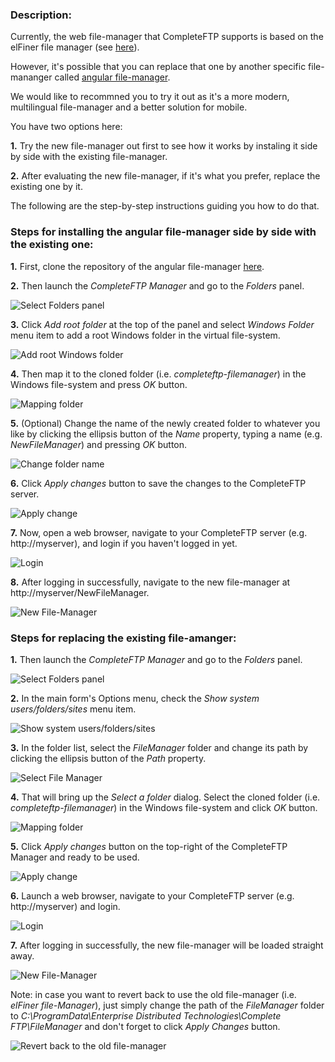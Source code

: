 ### Description: 
Currently, the web file-manager that CompleteFTP supports is based on the elFiner file manager (see [here](https://enterprisedt.com/products/completeftp/doc/guide/html/howtousefilemanager.html)).

However, it's possible that you can replace that one by another specific file-mananger called [angular file-manager](https://github.com/joni2back/angular-filemanager). 

We would like to recommned you to try it out as it's a more modern, multilingual file-manager and a better solution for mobile. 

You have two options here:

**1.** Try the new file-manager out first to see how it works by instaling it side by side with the existing file-manager.

**2.** After evaluating the new file-manager, if it's what you prefer, replace the existing one by it.

The following are the step-by-step instructions guiding you how to do that.

### Steps for installing the angular file-manager side by side with the existing one:

**1.** First, clone the repository of the angular file-manager [here](https://github.com/EnterpriseDT/completeftp-filemanager).

**2.** Then launch the *CompleteFTP Manager* and go to the *Folders* panel.
 
![Select Folders panel](/img/selectFolderPanel.png)

**3.** Click *Add root folder* at the top of the panel and select *Windows Folder* menu item to add a root Windows folder in the virtual file-system.

![Add root Windows folder](/img/addRootWindowsFolder.png)

**4.** Then map it to the cloned folder (i.e. *completeftp-filemanager*) in the Windows file-system and press *OK* button.

![Mapping folder](/img/mapFolder.png)

**5.** (Optional) Change the name of the newly created folder to whatever you like by clicking the ellipsis button of the *Name* property, typing a name (e.g. *NewFileManager*) and pressing *OK* button. 

![Change folder name](/img/changeFolderName.png)

**6.** Click *Apply changes* button to save the changes to the CompleteFTP server.

![Apply change](/img/applyChanges.png)

**7.** Now, open a web browser, navigate to your CompleteFTP server (e.g. http://myserver), and login if you haven't logged in yet.

![Login](/img/login.png)

**8.** After logging in successfully, navigate to the new file-manager at http://myserver/NewFileManager.

![New File-Manager](/img/installFileManagerResult.png)


### Steps for replacing the existing file-amanger:


**1.** Then launch the *CompleteFTP Manager* and go to the *Folders* panel.

![Select Folders panel](/img/selectFolderPanel.png)

**2.** In the main form's Options menu, check the *Show system users/folders/sites* menu item.

![Show system users/folders/sites](/img/showSystemFolders.png)

**3.** In the folder list, select the *FileManager* folder and change its path by clicking the ellipsis button of the *Path* property.

![Select File Manager](/img/selectFileManagerFolder.png)

**4.** That will bring up the *Select a folder* dialog. Select the cloned folder (i.e. *completeftp-filemanager*) in the Windows file-system and click *OK* button.

![Mapping folder](/img/mapFolder.png)

**5.** Click *Apply changes* button on the top-right of the CompleteFTP Manager and ready to be used.

![Apply change](/img/applyChanges.png)

**6.** Launch a web browser, navigate to your CompleteFTP server (e.g. http://myserver) and login.

![Login](/img/login.png)

**7.** After logging in successfully, the new file-manager will be loaded straight away.

![New File-Manager](/img/replaceFileManagerResult.png)

Note: in case you want to revert back to use the old file-manager (i.e. *elFiner file-Manager*), just simply change the path of the *FileManager* folder to *C:\ProgramData\Enterprise Distributed Technologies\Complete FTP\FileManager* and don't forget to click *Apply Changes* button.

![Revert back to the old file-manager](/img/revertBackOldFileManager.png) 

